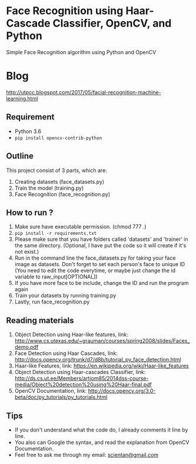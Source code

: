 # Face Recognition using Haar-Cascade Classifier, OpenCV, and Python
Simple Face Recognition algorithm using Python and OpenCV

# Blog
http://utpcc.blogspot.com/2017/05/facial-recognition-machine-learning.html

## Requirement
- Python 3.6
- `pip install opencv-contrib-python`

## Outline
This project consist of 3 parts, which are:
1. Creating datasets (face_datasets.py)
2. Train the model (training.py)
3. Face Recognition (face_recognition.py)

## How to run ?
1. Make sure have executable permission. (chmod 777 .)
2. `pip install -r requirements.txt`
3. Please make sure that you have folders called 'datasets' and 'trainer' in the same directory. (Optional, I have put the code so it will create if it's not exist.)
4. Run in the command line the face_datasets.py for taking your face image as datasets. Don't forget to set each person's face to unique ID (You need to edit the code everytime, or maybe just change the id variable to raw_input[OPTIONAL])
5. If you have more face to be include, change the ID and run the program again
6. Train your datasets by running training.py
7. Lastly, run face_recognition.py

## Reading materials
1. Object Detection using Haar-like features, link: http://www.cs.utexas.edu/~grauman/courses/spring2008/slides/Faces_demo.pdf
2. Face Detection using Haar Cascades, link: http://docs.opencv.org/trunk/d7/d8b/tutorial_py_face_detection.html
3. Haar-like Features, link: https://en.wikipedia.org/wiki/Haar-like_features
4. Object Detection using Haar-cascades Classifier, link: http://ds.cs.ut.ee/Members/artjom85/2014dss-course-media/Object%20detection%20using%20Haar-final.pdf
5. OpenCV Documentation, link: http://docs.opencv.org/3.0-beta/doc/py_tutorials/py_tutorials.html

## Tips
- If you don't understand what the code do, I already comments it line by line.
- You also can Google the syntax, and read the explanation from OpenCV Documentation.
- Feel free to ask me through my email: scientan@gmail.com
